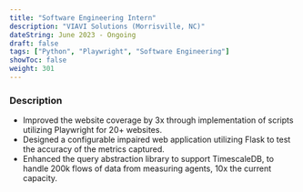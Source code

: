 ```yaml
---
title: "Software Engineering Intern"
description: "VIAVI Solutions (Morrisville, NC)"
dateString: June 2023 - Ongoing
draft: false
tags: ["Python", "Playwright", "Software Engineering"]
showToc: false
weight: 301
--- 
```


### Description

- Improved the website coverage by 3x through implementation of scripts utilizing Playwright for 20+ websites.
- Designed a configurable impaired web application utilizing Flask to test the accuracy of the metrics captured.
- Enhanced the query abstraction library to support TimescaleDB, to handle 200k flows of data from measuring agents, 10x the current capacity.
![]()